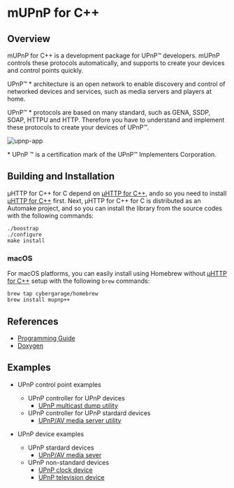 # mUPnP for C++

## Overview

mUPnP for C++ is a development package for UPnP™ developers. mUPnP
controls these protocols automatically, and supports to create your
devices and control points quickly.

UPnP™ \* architecture is an open network to enable discovery and control
of networked devices and services, such as media servers and players at
home.

UPnP™ \* protocols are based on many standard, such as GENA, SSDP, SOAP,
HTTPU and HTTP. Therefore you have to understand and implement these
protocols to create your devices of UPnP™.

![upnp-app](doc/img/upnpapp.png)

\* UPnP ™ is a certification mark of the UPnP™ Implementers Corporation.

## Building and Installation

µHTTP for C++ for C depend on [µHTTP for C++](https://github.com/cybergarage/uhttp-cc), ando so you need to install [µHTTP for C++](https://github.com/cybergarage/uhttp-cc) first.
Next, µHTTP for C++ for C is distributed as an Automake project, and so you can install the library from the source codes with the following commands:

```
./boostrap
./configure
make install
```

### macOS

For macOS platforms, you can easily install using Homebrew without [µHTTP for C++](https://github.com/cybergarage/uhttp-cc) setup with the following `brew` commands:

```
brew tap cybergarage/homebrew
brew install mupnp++
```

## References

- [Programming Guide](doc/mupnpcxxproguide.pdf)
- [Doxygen](http://cybergarage.github.io/mupnp-cc/)

## Examples

- UPnP control point examples
  - UPnP controller for UPnP devices
    - [UPnP multicast dump utility](examples/upnpdump)
  - UPnP controller for UPnP stardard devices
    - [UPnP/AV media server utility ](examples/media/serverdump)
 
- UPnP device examples
  - UPnP stardard devices
    - [UPnP/AV media sever](examples/media/server)
  - UPnP non-standard devices
    - [UPnP clock device](examples/clock)
    - [UPnP television device](examples/tv)